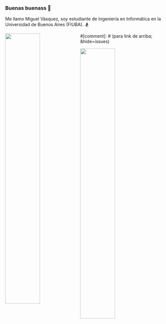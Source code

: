 ### Buenas buenass 👋

Me llamo Miguel Vásquez, soy estudiante de Ingeniería en Informática en la Universidad de Buenos Aires (FIUBA). 🏂

<img align="left" width="47%" src="https://github-readme-stats.vercel.app/api?username=MiguelV5&theme=tokyonight&count_private=true&show_icons=true" />

#[comment]: # (para link de arriba; &hide=issues)

<img align="left" width="47%" src="https://github-readme-stats.vercel.app/api/top-langs/?username=MiguelV5&hide=Makefile,Batchfile,Oz,Jupyter Notebook,Assembly,TeX&layout=compact&theme=tokyonight&langs_count=10)](https://github.com/MiguelV5/github-readme-stats"  />




